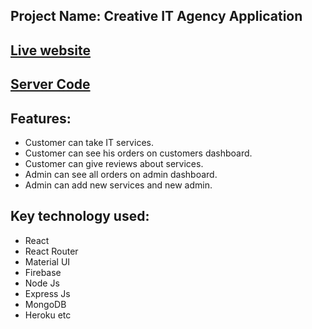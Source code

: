 ## Project Name: Creative IT Agency Application

## [Live website](https://volunteer-network-31.netlify.app/)
## [Server Code](https://github.com/Touhid-sezan/creative-agency-server)

## Features:
* Customer can take IT services.
* Customer can see his orders on customers dashboard.
* Customer can give reviews about services.
* Admin can see all orders on admin dashboard.
* Admin can add new services and new admin.

## Key technology used:
* React
* React Router
* Material UI
* Firebase
* Node Js
* Express Js
* MongoDB
* Heroku etc
